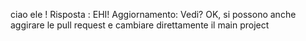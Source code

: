 ciao ele ! 
Risposta : EHI!
Aggiornamento: Vedi?
OK, si possono anche aggirare le pull request e cambiare direttamente il main project
